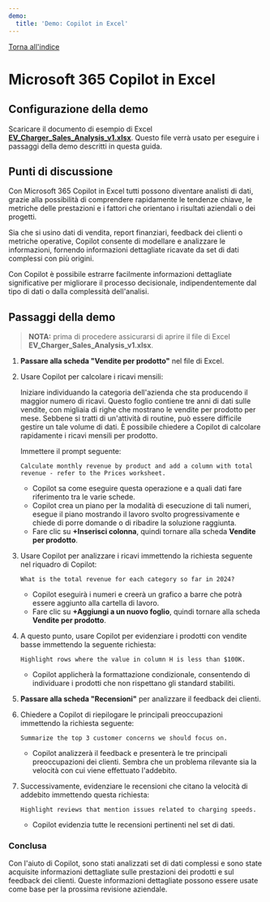 ```yaml
---
demo:
  title: 'Demo: Copilot in Excel'
---
```


[Torna all'indice](https://microsoftlearning.github.io/MS-4012-Microsoft-Copilot-Web-Based-Interactive-Experience-for-Executives/)

# Microsoft 365 Copilot in Excel

## Configurazione della demo

Scaricare il documento di esempio di Excel [**EV_Charger_Sales_Analysis_v1.xlsx**](https://github.com/MicrosoftLearning/MS-4012-Microsoft-Copilot-Web-Based-Interactive-Experience-for-Executives/raw/refs/heads/master/Resourcefiles/EV_Charger_Sales_Analysis_v1.xlsx). Questo file verrà usato per eseguire i passaggi della demo descritti in questa guida.


## Punti di discussione

Con Microsoft 365 Copilot in Excel tutti possono diventare analisti di dati, grazie alla possibilità di comprendere rapidamente le tendenze chiave, le metriche delle prestazioni e i fattori che orientano i risultati aziendali o dei progetti.

Sia che si usino dati di vendita, report finanziari, feedback dei clienti o metriche operative, Copilot consente di modellare e analizzare le informazioni, fornendo informazioni dettagliate ricavate da set di dati complessi con più origini.

Con Copilot è possibile estrarre facilmente informazioni dettagliate significative per migliorare il processo decisionale, indipendentemente dal tipo di dati o dalla complessità dell'analisi.

## Passaggi della demo

> **NOTA:** prima di procedere assicurarsi di aprire il file di Excel **EV_Charger_Sales_Analysis_v1.xlsx**.

1. **Passare alla scheda "Vendite per prodotto"** nel file di Excel.

1. Usare Copilot per calcolare i ricavi mensili:  

   Iniziare individuando la categoria dell'azienda che sta producendo il maggior numero di ricavi. Questo foglio contiene tre anni di dati sulle vendite, con migliaia di righe che mostrano le vendite per prodotto per mese. Sebbene si tratti di un'attività di routine, può essere difficile gestire un tale volume di dati. È possibile chiedere a Copilot di calcolare rapidamente i ricavi mensili per prodotto.

   Immettere il prompt seguente:

   ```text
   Calculate monthly revenue by product and add a column with total revenue - refer to the Prices worksheet.
   ```
    - Copilot sa come eseguire questa operazione e a quali dati fare riferimento tra le varie schede. 
    - Copilot crea un piano per la modalità di esecuzione di tali numeri, esegue il piano mostrando il lavoro svolto progressivamente e chiede di porre domande o di ribadire la soluzione raggiunta.
    - Fare clic su **+Inserisci colonna**, quindi tornare alla scheda **Vendite per prodotto**.
   

1. Usare Copilot per analizzare i ricavi immettendo la richiesta seguente nel riquadro di Copilot:

    ```text
    What is the total revenue for each category so far in 2024?
    ```

    - Copilot eseguirà i numeri e creerà un grafico a barre che potrà essere aggiunto alla cartella di lavoro.
    - Fare clic su **+Aggiungi a un nuovo foglio**, quindi tornare alla scheda **Vendite per prodotto**.

1. A questo punto, usare Copilot per evidenziare i prodotti con vendite basse immettendo la seguente richiesta:

    ```text
    Highlight rows where the value in column H is less than $100K.
    ```

    - Copilot applicherà la formattazione condizionale, consentendo di individuare i prodotti che non rispettano gli standard stabiliti.

1. **Passare alla scheda "Recensioni"** per analizzare il feedback dei clienti.

1. Chiedere a Copilot di riepilogare le principali preoccupazioni immettendo la richiesta seguente:

    ```text
    Summarize the top 3 customer concerns we should focus on.
    ```

    - Copilot analizzerà il feedback e presenterà le tre principali preoccupazioni dei clienti. Sembra che un problema rilevante sia la velocità con cui viene effettuato l'addebito.

1. Successivamente, evidenziare le recensioni che citano la velocità di addebito immettendo questa richiesta:

    ```text
    Highlight reviews that mention issues related to charging speeds.
    ```

    - Copilot evidenzia tutte le recensioni pertinenti nel set di dati.

### Conclusa

Con l'aiuto di Copilot, sono stati analizzati set di dati complessi e sono state acquisite informazioni dettagliate sulle prestazioni dei prodotti e sul feedback dei clienti. Queste informazioni dettagliate possono essere usate come base per la prossima revisione aziendale.

